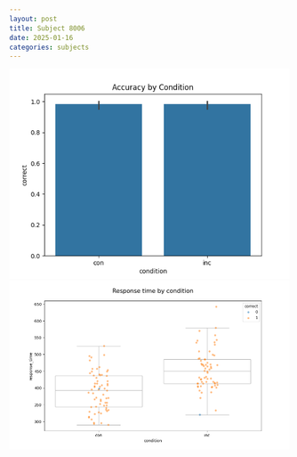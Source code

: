 ```yaml
---
layout: post
title: Subject 8006
date: 2025-01-16
categories: subjects
---
```


![](data/8006/run-22/8006_NF_acc.png)
![](data/8006/run-22/8006_NF_rt.png)
